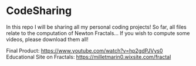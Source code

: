 # CodeSharing
In this repo I will be sharing all my personal coding projects!
So far, all files relate to the computation of Newton Fractals... If you wish to compute some videos, please download them all!

Final Product: https://www.youtube.com/watch?v=hp2gdPJVys0
Educational Site on Fractals: https://milletmarin0.wixsite.com/fractal
